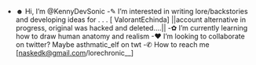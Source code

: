 - ☻  Hi, I’m @KennyDevSonic
-✎ I’m interested in writing lore/backstories and developing ideas for . . . [ ValorantEchinda] ||account alternative in progress, original was hacked and deleted....||
-✿ I’m currently learning how to draw human anatomy and realism
-♥ I’m looking to collaborate on twitter? Maybe asthmatic_elf on twt
-✆ How to reach me [naskedk@gmail.com/lorechronic__]

<!---
MarkieLore/Mark is a ✨ special ✨ repository because xry `README.md` (this file) appears on their GitHub profile!
You can click the Preview link to take a look at your changes.
--->
